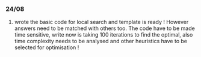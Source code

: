 ### 24/08
1. wrote the basic code for local search and template is ready ! However answers need to be matched with others too. The code have to be made time sensitive, write now is taking 100 iterations to find the optimal, also time complexity needs to be analysed and other heuristics have to be selected for optimisation !
